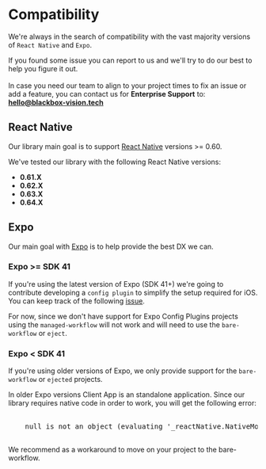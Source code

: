 # Compatibility

We're always in the search of compatibility with the vast majority versions of `React Native` and `Expo`.

<div class="alert alert--success" role="alert">
  If you found some issue you can report to us and we'll try to do our best to help you figure it out.
  <br/><br/>
  In case you need our team to align to your project times to fix an issue or add a feature, you can contact us for <strong>Enterprise Support</strong> to: <strong><a href="mailto:hello@blackbox-vision.tech">hello@blackbox-vision.tech</a></strong>
</div>

## React Native

Our library main goal is to support [React Native](https://reactnative.dev) versions >= 0.60.

We've tested our library with the following React Native versions:

- **0.61.X**
- **0.62.X**
- **0.63.X**
- **0.64.X**

## Expo

Our main goal with [Expo](https://expo.io/) is to help provide the best DX we can.

### Expo >= SDK 41

If you're using the latest version of Expo (SDK 41+) we're going to contribute developing a `config plugin` to simplify the setup required for iOS. You can keep track of the following [issue](https://github.com/BlackBoxVision/react-native-mercadopago-px/issues/45).

For now, since we don't have support for Expo Config Plugins projects using the `managed-workflow` will not work and will need to use the `bare-workflow` or `eject`.

### Expo < SDK 41

If you're using older versions of Expo, we only provide support for the `bare-workflow` or `ejected` projects.

<div class="alert alert--danger" role="alert" style={{ backgroundColor: "#D32F2F" }}>
  In older Expo versions Client App is an standalone application. Since our library requires native code in order to work, you will get the following error:
  <br /> 
  <br /> 
  <pre>
    null is not an object (evaluating '_reactNative.NativeModules.ReactNativeMercadopagoPx.createPayment')
  </pre>
  We recommend as a workaround to move on your project to the bare-workflow. 
</div>
